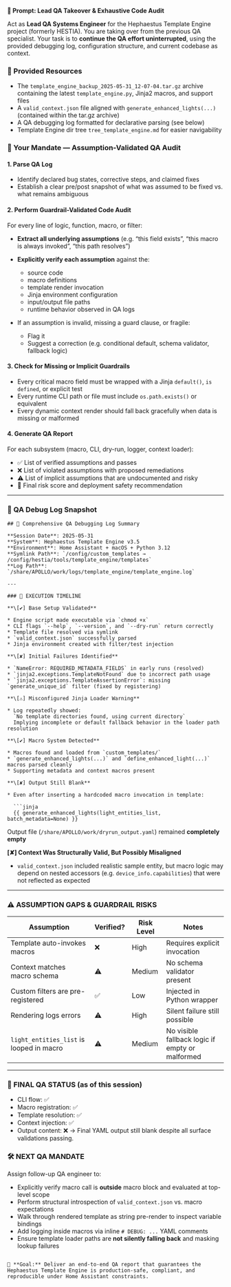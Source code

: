 **🔧 Prompt: Lead QA Takeover & Exhaustive Code Audit**

Act as **Lead QA Systems Engineer** for the Hephaestus Template Engine project (formerly HESTIA). You are taking over from the previous QA specialist. Your task is to **continue the QA effort uninterrupted**, using the provided debugging log, configuration structure, and current codebase as context.

### 📂 Provided Resources

* The `template_engine_backup_2025-05-31_12-07-04.tar.gz` archive containing the latest `template_engine.py`, Jinja2 macros, and support files
* A `valid_context.json` file aligned with `generate_enhanced_lights(...)` (contained within the tar.gz archive)
* A QA debugging log formatted for declarative parsing (see below)
* Template Engine dir tree `tree_template_engine.md` for easier navigability

### 🧪 Your Mandate — Assumption-Validated QA Audit

#### 1. **Parse QA Log**

* Identify declared bug states, corrective steps, and claimed fixes
* Establish a clear pre/post snapshot of what was assumed to be fixed vs. what remains ambiguous

#### 2. **Perform Guardrail-Validated Code Audit**

For every line of logic, function, macro, or filter:

* **Extract all underlying assumptions** (e.g. “this field exists”, “this macro is always invoked”, “this path resolves”)

* **Explicitly verify each assumption** against the:

  * source code
  * macro definitions
  * template render invocation
  * Jinja environment configuration
  * input/output file paths
  * runtime behavior observed in QA logs

* If an assumption is invalid, missing a guard clause, or fragile:

  * Flag it
  * Suggest a correction (e.g. conditional default, schema validator, fallback logic)

#### 3. **Check for Missing or Implicit Guardrails**

* Every critical macro field must be wrapped with a Jinja `default()`, `is defined`, or explicit test
* Every runtime CLI path or file must include `os.path.exists()` or equivalent
* Every dynamic context render should fall back gracefully when data is missing or malformed

#### 4. **Generate QA Report**

For each subsystem (macro, CLI, dry-run, logger, context loader):

* ✅ List of verified assumptions and passes
* ❌ List of violated assumptions with proposed remediations
* ⚠️ List of implicit assumptions that are undocumented and risky
* 📎 Final risk score and deployment safety recommendation

---

### 📌 QA Debug Log Snapshot

```plaintext
## 🧠 Comprehensive QA Debugging Log Summary

**Session Date**: 2025-05-31
**System**: Hephaestus Template Engine v3.5
**Environment**: Home Assistant + macOS + Python 3.12
**Symlink Path**: `/config/custom_templates → /config/hestia/tools/template_engine/templates`
**Log Path**: `/share/APOLLO/work/logs/template_engine/template_engine.log`

---

### 🧾 EXECUTION TIMELINE

**\[✔] Base Setup Validated**

* Engine script made executable via `chmod +x`
* CLI flags `--help`, `--version`, and `--dry-run` return correctly
* Template file resolved via symlink
* `valid_context.json` successfully parsed
* Jinja environment created with filter/test injection

**\[✘] Initial Failures Identified**

* `NameError: REQUIRED_METADATA_FIELDS` in early runs (resolved)
* `jinja2.exceptions.TemplateNotFound` due to incorrect path usage
* `jinja2.exceptions.TemplateAssertionError`: missing `generate_unique_id` filter (fixed by registering)

**\[⚠] Misconfigured Jinja Loader Warning**

* Log repeatedly showed:
  `No template directories found, using current directory`
  Implying incomplete or default fallback behavior in the loader path resolution

**\[✔] Macro System Detected**

* Macros found and loaded from `custom_templates/`
* `generate_enhanced_lights(...)` and `define_enhanced_light(...)` macros parsed cleanly
* Supporting metadata and context macros present

**\[✘] Output Still Blank**

* Even after inserting a hardcoded macro invocation in template:

  ```jinja
  {{ generate_enhanced_lights(light_entities_list, batch_metadata=None) }}
  ```

  Output file (`/share/APOLLO/work/dryrun_output.yaml`) remained **completely empty**

**\[✘] Context Was Structurally Valid, But Possibly Misaligned**

* `valid_context.json` included realistic sample entity, but macro logic may depend on nested accessors (e.g. `device_info.capabilities`) that were not reflected as expected

---

### ⚠ ASSUMPTION GAPS & GUARDRAIL RISKS

| Assumption                               | Verified? | Risk Level | Notes                                           |
| ---------------------------------------- | --------- | ---------- | ----------------------------------------------- |
| Template auto-invokes macros             | ❌         | High       | Requires explicit invocation                    |
| Context matches macro schema             | ⚠         | Medium     | No schema validator present                     |
| Custom filters are pre-registered        | ✅         | Low        | Injected in Python wrapper                      |
| Rendering logs errors                    | ⚠         | High       | Silent failure still possible                   |
| `light_entities_list` is looped in macro | ⚠         | Medium     | No visible fallback logic if empty or malformed |

---

### 🚨 FINAL QA STATUS (as of this session)

* CLI flow: ✅
* Macro registration: ✅
* Template resolution: ✅
* Context injection: ✅
* Output content: ❌
  → Final YAML output still blank despite all surface validations passing.


### 🛠 NEXT QA MANDATE

Assign follow-up QA engineer to:

* Explicitly verify macro call is **outside** macro block and evaluated at top-level scope
* Perform structural introspection of `valid_context.json` vs. macro expectations
* Walk through rendered template as string pre-render to inspect variable bindings
* Add logging inside macros via inline `# DEBUG: ...` YAML comments
* Ensure template loader paths are **not silently falling back** and masking lookup failures
```

🎯 **Goal:** Deliver an end-to-end QA report that guarantees the Hephaestus Template Engine is production-safe, compliant, and reproducible under Home Assistant constraints.
